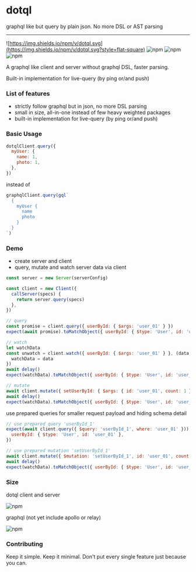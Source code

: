 # dotql

graphql like but query by plain json. No more DSL or AST parsing

---

![https://img.shields.io/npm/v/dotql.svg](https://img.shields.io/npm/v/dotql.svg?style=flat-square)
![npm](https://img.shields.io/npm/dt/dotql.svg?maxAge=2592000&style=flat-square)
![npm](https://img.shields.io/npm/l/dotql.svg?style=flat-square)
![npm](https://img.shields.io/github/languages/code-size/ericfong/dotql.svg?style=flat-square)

A graphql like client and server without graphql DSL, faster parsing.

Built-in implementation for live-query (by ping or/and push)

### List of features

- strictly follow graphql but in json, no more DSL parsing
- small in size, all-in-one instead of few heavy weighted packages
- built-in implementation for live-query (by ping or/and push)

### Basic Usage

```js
dotqlClient.query({
  myUser: {
    name: 1,
    photo: 1,
  },
})
```

instead of

```js
graphqlClient.query(gql`
  {
    myUser {
      name
      photo
    }
  }
`)
```

### Demo

- create server and client
- query, mutate and watch server data via client

```js
const server = new Server(serverConfig)

const client = new Client({
  callServer(specs) {
    return server.query(specs)
  },
})

// query
const promise = client.query({ userById: { $args: 'user_01' } })
expect(await promise).toMatchObject({ userById: { $type: 'User', id: 'user_01' } })

// watch
let watchData
const unwatch = client.watch({ userById: { $args: 'user_01' } }, (data, error) => {
  watchData = data
})
await delay()
expect(watchData).toMatchObject({ userById: { $type: 'User', id: 'user_01' } })

// mutate
await client.mutate({ setUserById: { $args: { id: 'user_01', count: 1 } } })
await delay()
expect(watchData).toMatchObject({ userById: { $type: 'User', id: 'user_01', count: 1 } })
```

use prepared queries for smaller request payload and hiding schema detail

```js
// use prepared query 'userById_1'
expect(await client.query({ $query: 'userById_1', where: 'user_01' })).toMatchObject({
  userById: { $type: 'User', id: 'user_01' },
})

// use prepared mutation 'setUserById_1'
await client.mutate({ $mutation: 'setUserById_1', id: 'user_01', count: 2 })
await delay()
expect(watchData).toMatchObject({ userById: { $type: 'User', id: 'user_01', count: 2 } })
```

### Size

dotql client and server

![npm](https://img.shields.io/github/languages/code-size/ericfong/dotql.svg?style=flat-square)

graphql (not yet include apollo or relay)

![npm](https://img.shields.io/github/languages/code-size/graphql/graphql-js.svg?style=flat-square)

### Contributing

Keep it simple. Keep it minimal. Don't put every single feature just because you can.
